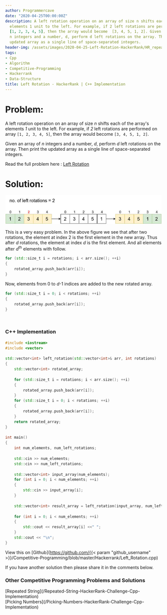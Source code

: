 ```yaml
---
author: Programmercave
date: "2020-04-25T00:00:00Z"
description: A left rotation operation on an array of size n shifts each of the array's
  elements 1 unit to the left. For example, if 2 left rotations are performed on array
  [1, 2, 3, 4, 5], then the array would become  [3, 4, 5, 1, 2]. Given an array of
  n integers and a number, d, perform d left rotations on the array. Then print the
  updated array as a single line of space-separated integers.
header-img: /assets/images/2020-04-25-Left-Rotation-HackerRank/HR_repeated_string.jpg
tags:
- Cpp
- Algorithm
- Competitive-Programming
- Hackerrank
- Data-Structure
title: Left Rotation - HackerRank | C++ Implementation
---
```




<h1>Problem:</h1>

A left rotation operation on an array of size *n* shifts each of the array's elements *1* unit to the left. For example, if *2* left rotations are performed on array `[1, 2, 3, 4, 5]`, then the array would become  `[3, 4, 5, 1, 2]`.

Given an array of *n* integers and a number, *d*, perform *d* left rotations on the array. Then print the updated array as a single line of space-separated integers.

Read the full problem here : [Left Rotation](https://www.hackerrank.com/challenges/array-left-rotation/copy-from/155235597)

<h1>Solution:</h1>

![Left Rotation HackerRank](/assets/images/2020-04-25-Left-Rotation-HackerRank/HR_repeated_string.jpg)

This is a very easy problem. In the above figure we see that after two rotations, the element at index 2 is the first element in the new array. Thus after *d* rotations, the element at index *d* is the first element. And all elements after *d*<sup>th</sup> elements with follow.

```cpp
for (std::size_t i = rotations; i < arr.size(); ++i)
{
    rotated_array.push_back(arr[i]);
}
```

Now, elements from 0 to *d*-1 indices are added to the new rotated array.

```cpp
for (std::size_t i = 0; i < rotations; ++i)
{
    rotated_array.push_back(arr[i]);
}
```

<br/>

<h3>C++ Implementation</h3>

```cpp
#include <iostream>
#include <vector>

std::vector<int> left_rotation(std::vector<int>& arr, int rotations)
{
    std::vector<int> rotated_array;

    for (std::size_t i = rotations; i < arr.size(); ++i)
    {
        rotated_array.push_back(arr[i]);
    }
    for (std::size_t i = 0; i < rotations; ++i)
    {
        rotated_array.push_back(arr[i]);
    }
    return rotated_array;
}

int main()
{
    int num_elements, num_left_rotations;

    std::cin >> num_elements;
    std::cin >> num_left_rotations;

    std::vector<int> input_array(num_elements);
    for (int i = 0; i < num_elements; ++i)
    {
        std::cin >> input_array[i];
    }

    std::vector<int> result_array = left_rotation(input_array, num_left_rotations);

    for (int i = 0; i < num_elements; ++i)
    {
        std::cout << result_array[i] <<" ";
    }
    std::cout << "\n";
}

```

View this on [Github](https://github.com/{{< param "github_username" >}}/Competitive-Programming/blob/master/Hackerrank/Left_Rotation.cpp)

If you have another solution then please share it in the comments below.

<h3>Other Competitive Programming Problems and Solutions</h3>
[Repeated String](/Repeated-String-HackerRank-Challenge-Cpp-Implementation)<br/>
[Picking Numbers](/Picking-Numbers-HackerRank-Challenge-Cpp-Implementation)<br/>





